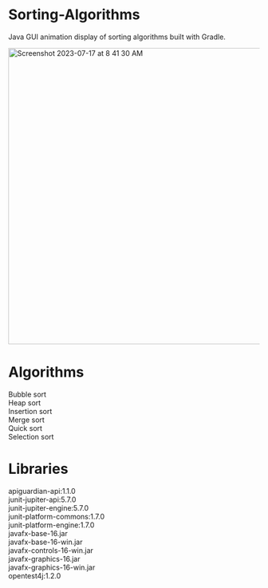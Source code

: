 # Sorting-Algorithms
Java GUI animation display
 of sorting algorithms built with Gradle.
 
 <img width="594" alt="Screenshot 2023-07-17 at 8 41 30 AM" src="https://github.com/anthony-s-flath/Sorting-Algorithms/assets/123764940/c3618d0a-5752-421b-a878-088e22d99c42">

# Algorithms
Bubble sort  
Heap sort  
Insertion sort  
Merge sort  
Quick sort  
Selection sort  

# Libraries
apiguardian-api:1.1.0  
junit-jupiter-api:5.7.0  
junit-jupiter-engine:5.7.0  
junit-platform-commons:1.7.0  
junit-platform-engine:1.7.0  
javafx-base-16.jar  
javafx-base-16-win.jar  
javafx-controls-16-win.jar  
javafx-graphics-16.jar  
javafx-graphics-16-win.jar  
opentest4j:1.2.0  

